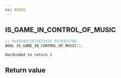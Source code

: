 ```yaml
---
ns: AUDIO
---
```

## IS_GAME_IN_CONTROL_OF_MUSIC

```c
// 0x6D28DC1671E334FD 0x7643170D
BOOL IS_GAME_IN_CONTROL_OF_MUSIC();
```

```
Hardcoded to return 1  
```

## Return value
